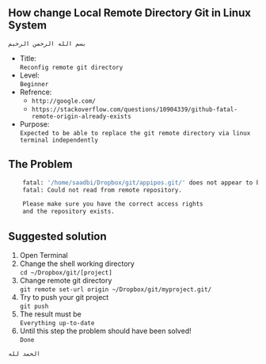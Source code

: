 ## How change Local Remote Directory Git in Linux System
```
بسم الله الرحمن الرحيم
```
* Title: </br>`Reconfig remote git directory`
* Level: </br>`Beginner`
* Refrence: </br>
	- `http://google.com/` </br>
	- `https://stackoverflow.com/questions/10904339/github-fatal-remote-origin-already-exists`
* Purpose:</br>`Expected to be able to replace the git remote directory via linux terminal independently`

## The Problem
```sh
	fatal: '/home/saadbi/Dropbox/git/appipos.git/' does not appear to be a git repository
	fatal: Could not read from remote repository.

	Please make sure you have the correct access rights
	and the repository exists.
```
## Suggested solution

1. Open Terminal
2. Change the shell working directory </br>
	`cd ~/Dropbox/git/[project]`
3. Change remote git directory </br>
	`git remote set-url origin ~/Dropbox/git/myproject.git/`
4. Try to push your git project </br>
	`git push`
5. The result must be </br>
	`Everything up-to-date`
6. Until this step the problem should have been solved! </br>
	`Done`

```
الحمد لله
```